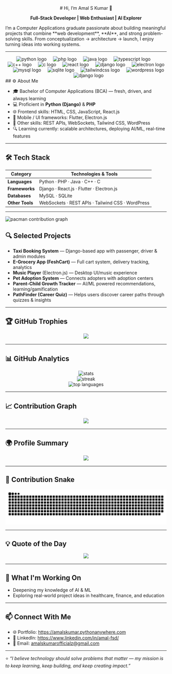 <div align="center">
# Hi, I’m Amal S Kumar 👋

**Full-Stack Developer | Web Enthusiast | AI Explorer**
</div>
I’m a Computer Applications graduate passionate about building meaningful projects that combine **web development**, **AI**, and strong problem-solving skills.  
From conceptualization → architecture → launch, I enjoy turning ideas into working systems.

---
<div align="center">
  <img src="https://skillicons.dev/icons?i=py" height="60" alt="python logo"  />
  <img width="12" />
  <img src="https://skillicons.dev/icons?i=php" height="60" alt="php logo"  />
  <img width="12" />
  <img src="https://skillicons.dev/icons?i=java" height="60" alt="java logo"  />
  <img width="12" />
  <img src="https://skillicons.dev/icons?i=ts" height="60" alt="typescript logo"  />
  <img width="12" />
  <img src="https://skillicons.dev/icons?i=cpp" height="60" alt="c++ logo"  />
  <img width="12" />
  <img src="https://skillicons.dev/icons?i=c" height="60" alt="c logo"  />
  <img width="12" />

  <img src="https://skillicons.dev/icons?i=react" height="60" alt="react logo"  />
  <img width="12" />
  <img src="https://skillicons.dev/icons?i=django" height="60" alt="django logo"  />
  <img width="12" />
  <img src="https://skillicons.dev/icons?i=electron" height="60" alt="electron logo"  />
  <img width="12" />

  <img src="https://skillicons.dev/icons?i=mysql" height="60" alt="mysql logo"  />
  <img width="12" />
  <img src="https://skillicons.dev/icons?i=sqlite" height="60" alt="sqlite logo"  />
  <img width="12" />
  <img src="https://skillicons.dev/icons?i=tailwind" height="60" alt="tailwindcss logo"  />
  <img width="12" />
  <img src="https://skillicons.dev/icons?i=wordpress" height="60" alt="wordpress logo"  />
  <img width="12" />
  <img src="https://skillicons.dev/icons?i=css" height="60" alt="django logo"  />
 </div> 
## ⚙️ About Me

- 🎓 Bachelor of Computer Applications (BCA) — fresh, driven, and always learning  
- 💻 Proficient in **Python (Django)** & **PHP**  
- 🌐 Frontend skills: HTML, CSS, JavaScript, React.js  
- 📱 Mobile / UI frameworks: Flutter, Electron.js  
- 🔧 Other skills: REST APIs, WebSockets, Tailwind CSS, WordPress  
- 🔍 Learning currently: scalable architectures, deploying AI/ML, real-time features  

---

## 🛠 Tech Stack

| Category           | Technologies & Tools |
|--------------------|------------------------|
| **Languages**      | Python · PHP · Java · C++ · C |
| **Frameworks**     | Django · React.js · Flutter · Electron.js |
| **Databases**      | MySQL · SQLite |
| **Other Tools**    | WebSockets · REST APIs · Tailwind CSS · WordPress |

---

<picture>
  <source media="(prefers-color-scheme: dark)" srcset="https://raw.githubusercontent.com/maurodesouza/maurodesouza/output/pacman-contribution-graph-dark.svg">
  <source media="(prefers-color-scheme: light)" srcset="https://raw.githubusercontent.com/maurodesouza/maurodesouza/output/pacman-contribution-graph.svg">
  <img alt="pacman contribution graph" src="https://raw.githubusercontent.com/maurodesouza/maurodesouza/output/pacman-contribution-graph.svg">
</picture>

## 🔍 Selected Projects

- **Taxi Booking System** — Django-based app with passenger, driver & admin modules  
- **E-Grocery App (FeshCart)** — Full cart system, delivery tracking, analytics  
- **Music Player** (Electron.js) — Desktop UI/music experience  
- **Pet Adoption System** — Connects adopters with adoption centers  
- **Parent-Child Growth Tracker** — AI/ML powered recommendations, learning/gamification  
- **PathFinder (Career Quiz)** — Helps users discover career paths through quizzes & insights  

---

## 🏆 GitHub Trophies  

<p align="center">
  <img src="https://github-profile-trophy.vercel.app/?username=AmalSKumar0&theme=radical&no-frame=true&no-bg=true&row=1&column=6" />
</p>

---

## 📊 GitHub Analytics  

<p align="center">
  <img src="https://github-readme-stats.vercel.app/api?username=AmalSKumar0&show_icons=true&theme=tokyonight" alt="stats" />
  <br/>
  <img src="https://github-readme-streak-stats.herokuapp.com?user=AmalSKumar0&theme=tokyonight" alt="streak" />
  <br/>
  <img src="https://github-readme-stats.vercel.app/api/top-langs/?username=AmalSKumar0&layout=compact&theme=tokyonight" alt="top languages"/>
</p>

---

## 📈 Contribution Graph  

<p align="center">
  <img src="https://github-readme-activity-graph.vercel.app/graph?username=AmalSKumar0&theme=tokyo-night" />
</p>

---

## 🌍 Profile Summary  

<p align="center">
  <img src="https://github-profile-summary-cards.vercel.app/api/cards/profile-details?username=AmalSKumar0&theme=tokyonight" />
</p>

---

## 🐍 Contribution Snake  

<p align="center">
  <img src="https://raw.githubusercontent.com/Platane/snk/output/github-contribution-grid-snake.svg" alt="snake animation" />
</p>

---

## 💡 Quote of the Day  

<p align="center">
  <img src="https://quotes-github-readme.vercel.app/api?type=horizontal&theme=tokyonight" />
</p>

---

## 🚀 What I'm Working On

- Deepening my knowledge of AI & ML  
- Exploring real-world project ideas in healthcare, finance, and education  

---

## 📫 Connect With Me

- 🌐 Portfolio: https://amalskumar.pythonanywhere.com
- 🔗 LinkedIn: https://www.linkedin.com/in/amal-fsd/
- 📧 Email:  amalskumarofficialz@gmail.com

---

⭐️ *“I believe technology should solve problems that matter — my mission is to keep learning, keep building, and keep creating impact.”*
